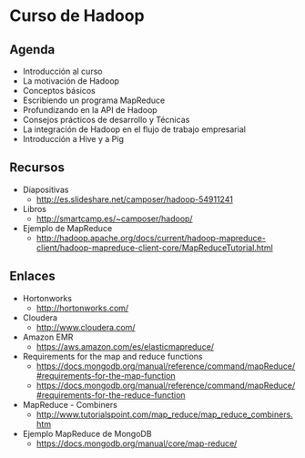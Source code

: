 # Curso de Hadoop

## Agenda

- Introducción al curso
- La motivación de Hadoop
- Conceptos básicos
- Escribiendo un programa MapReduce
- Profundizando en la API de Hadoop
- Consejos prácticos de desarrollo y Técnicas
- La integración de Hadoop en el flujo de trabajo empresarial
- Introducción a Hive y a Pig

## Recursos

- Diapositivas
  - http://es.slideshare.net/camposer/hadoop-54911241
- Libros
  - http://smartcamp.es/~camposer/hadoop/
- Ejemplo de MapReduce
  - http://hadoop.apache.org/docs/current/hadoop-mapreduce-client/hadoop-mapreduce-client-core/MapReduceTutorial.html

## Enlaces

- Hortonworks
  - http://hortonworks.com/
- Cloudera
  - http://www.cloudera.com/
- Amazon EMR 
  - https://aws.amazon.com/es/elasticmapreduce/
- Requirements for the map and reduce functions
  - https://docs.mongodb.org/manual/reference/command/mapReduce/#requirements-for-the-map-function
  - https://docs.mongodb.org/manual/reference/command/mapReduce/#requirements-for-the-reduce-function
- MapReduce - Combiners
  - http://www.tutorialspoint.com/map_reduce/map_reduce_combiners.htm
- Ejemplo MapReduce de MongoDB
  - https://docs.mongodb.org/manual/core/map-reduce/
